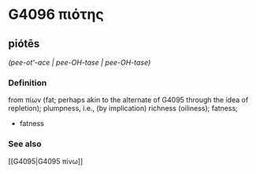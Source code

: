 # G4096 πιότης

## piótēs

_(pee-ot'-ace | pee-OH-tase | pee-OH-tase)_

### Definition

from πίων (fat; perhaps akin to the alternate of G4095 through the idea of repletion); plumpness, i.e., (by implication) richness (oiliness); fatness; 

- fatness

### See also

[[G4095|G4095 πίνω]]
